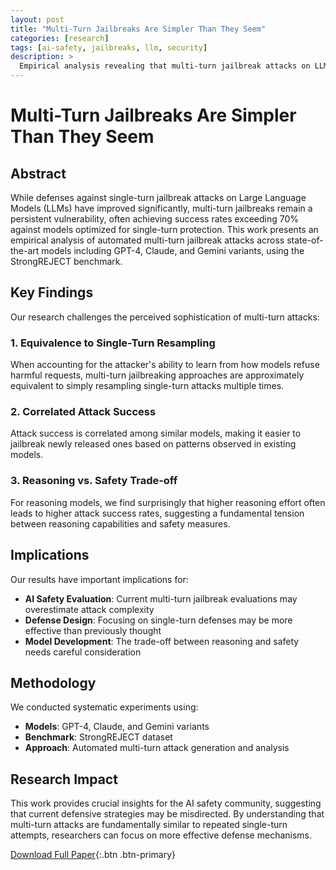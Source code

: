```yaml
---
layout: post
title: "Multi-Turn Jailbreaks Are Simpler Than They Seem"
categories: [research]
tags: [ai-safety, jailbreaks, llm, security]
description: >
  Empirical analysis revealing that multi-turn jailbreak attacks on LLMs are equivalent to resampling single-turn attacks, challenging assumptions about attack sophistication.
---
```


# Multi-Turn Jailbreaks Are Simpler Than They Seem

## Abstract

While defenses against single-turn jailbreak attacks on Large Language Models (LLMs) have improved significantly, multi-turn jailbreaks remain a persistent vulnerability, often achieving success rates exceeding 70% against models optimized for single-turn protection. This work presents an empirical analysis of automated multi-turn jailbreak attacks across state-of-the-art models including GPT-4, Claude, and Gemini variants, using the StrongREJECT benchmark.

## Key Findings

Our research challenges the perceived sophistication of multi-turn attacks:

### 1. Equivalence to Single-Turn Resampling
When accounting for the attacker's ability to learn from how models refuse harmful requests, multi-turn jailbreaking approaches are approximately equivalent to simply resampling single-turn attacks multiple times.

### 2. Correlated Attack Success
Attack success is correlated among similar models, making it easier to jailbreak newly released ones based on patterns observed in existing models.

### 3. Reasoning vs. Safety Trade-off
For reasoning models, we find surprisingly that higher reasoning effort often leads to higher attack success rates, suggesting a fundamental tension between reasoning capabilities and safety measures.

## Implications

Our results have important implications for:
- **AI Safety Evaluation**: Current multi-turn jailbreak evaluations may overestimate attack complexity
- **Defense Design**: Focusing on single-turn defenses may be more effective than previously thought
- **Model Development**: The trade-off between reasoning and safety needs careful consideration

## Methodology

We conducted systematic experiments using:
- **Models**: GPT-4, Claude, and Gemini variants
- **Benchmark**: StrongREJECT dataset
- **Approach**: Automated multi-turn attack generation and analysis

## Research Impact

This work provides crucial insights for the AI safety community, suggesting that current defensive strategies may be misdirected. By understanding that multi-turn attacks are fundamentally similar to repeated single-turn attempts, researchers can focus on more effective defense mechanisms.

[Download Full Paper](/assets/files/Multi_turn_Jailbreaks_Project-2.pdf){:.btn .btn-primary}